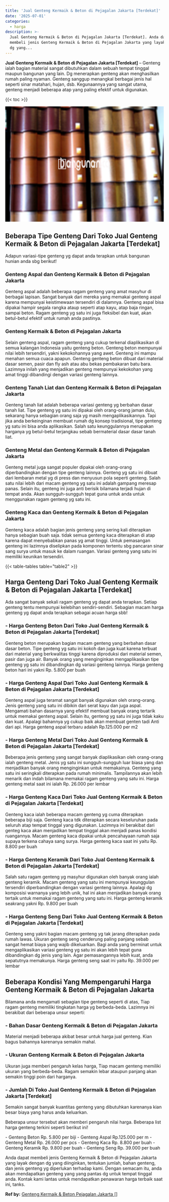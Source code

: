 ```yaml
---
title: 'Jual Genteng Kermaik & Beton di Pejagalan Jakarta [Terdekat]'
date: '2025-07-01'
categories:
  - harga
description: >-
  Jual Genteng Kermaik & Beton di Pejagalan Jakarta [Terdekat]. Anda dapat
  membeli jenis Genteng Kermaik & Beton di Pejagalan Jakarta yang layak dengan
  dg yang...
---
```


**Jual Genteng Kermaik & Beton di Pejagalan Jakarta \[Terdekat\]** – Genteng ialah bagian material sangat dibutuhkan dalam sebuah tempat tinggal maupun bangunan yang lain. Dg menerapkan genteng akan menghasilkan rumah paling nyaman. Genteng sanggup menangkal berbagai jenis hal seperti sinar matahari, hujan, dsb. Kegunaannya yang sangat utama, genteng menjadi beberapa atap yang paling efektif untuk digunakan.

{{< toc >}}

![Jual Genteng Kermaik & Beton di Pejagalan Jakarta [Terdekat]](/images/genteng-minimalis-murah13.png)

## Beberapa Tipe Genteng Dari Toko Jual Genteng Kermaik & Beton di Pejagalan Jakarta \[Terdekat\]

Adapun variasi-tipe genteng yg dapat anda terapkan untuk bangunan hunian anda sbg berikut!

### Genteng Aspal dan Genteng Kermaik & Beton di Pejagalan Jakarta

Genteng aspal adalah beberapa ragam genteng yang amat masyhur di berbagai lapisan. Sangat banyak dari mereka yang memakai genteng aspal karena mempunyai keistimewaan tersendiri di dalamnya. Genteng aspal bisa dipakai hampir segala rangka ataup seperti atap kayu, atap baja ringan, sampai beton. Ragam genteng yg satu ini juga fleksibel dan kuat, akan betul-betul efektif untuk rumah anda pastinya.

### Genteng Kermaik & Beton di Pejagalan Jakarta

Selain genteng aspal, ragam genteng yang cukup terkenal diaplikasikan di semua kalangan Indonesia yaitu genteng beton. Genteng beton mempunyai nilai lebih tersendiri, yakni kekokohannya yang awet. Genteng ini mampu menahan semua cuaca apapun. Genteng genteng beton dibuat dari material dasar semen, pasir dan fly ash atau abu bekas pembakaran batu bara. Lazimnya inilah yang menjadikan genteng mempunyai kekokohan yang amat tinggi dibandingi dengan variasi genteng lainnya.

### Genteng Tanah Liat dan Genteng Kermaik & Beton di Pejagalan Jakarta

Genteng tanah liat adalah beberapa variasi genteng yg berbahan dasar tanah liat. Tipe genteng yg satu ini dipakai oleh orang-orang jaman dulu, sekarang hanya sebagian orang saja yg masih mengaplikasikannya. Tapi jika anda berkeinginan membuat rumah dg konsep tradisional, tipe genteng yg satu ini bisa anda aplikasikan. Salah satu keunggulannya merupakan harganya yg betul-betul terjangkau sebab bermaterial dasar dasar tanah liat.

### Genteng Metal dan Genteng Kermaik & Beton di Pejagalan Jakarta

Genteng metal juga sangat populer dipakai oleh orang-orang diperbandingkan dengan tipe genteng lainnya. Genteng yg satu ini dibuat dari lembaran metal yg di press dan menyusun pola seperti genteng. Salah satu nilai lebih dari macam genteng yg satu ini adalah gampang meresap panas. Selain itu, genteng ini juga anti berisik bilamana terjadi hujan di tempat anda. Akan sungguh-sungguh tepat guna untuk anda untuk menggunakan ragam genteng yg satu ini.

### Genteng Kaca dan Genteng Kermaik & Beton di Pejagalan Jakarta

Genteng kaca adalah bagian jenis genteng yang sering kali diterapkan hanya sebagian buah saja. tidak semua genteng kaca diterapkan di atap karena dapat menyebabkan panas yg amat tinggi. Untuk pemasangan genteng ini lazimnya diselipkan pada komponen tertentu sbg pancaran sinar sang surya untuk masuk ke dalam ruangan. Variasi genteng yang satu ini memiliki keunikan tersendiri.

{{< table-tables table="table2" >}}

## Harga Genteng Dari Toko Jual Genteng Kermaik & Beton di Pejagalan Jakarta \[Terdekat\]

Ada sangat banyak sekali ragam genteng yg dapat anda terapkan. Setiap genteng tentu mempunyai kelebihan sendiri-sendiri. Sebagian macam harga genteng yg dapat anda terapkan sebagai acuan harga sbb!

### \- Harga Genteng Beton Dari Toko Jual Genteng Kermaik & Beton di Pejagalan Jakarta \[Terdekat\]

Genteng beton merupakan bagian macam genteng yang berbahan dasar dasar beton. Tipe genteng yg satu ini kokoh dan juga kuat karena terbuat dari material yang berkwalitas tinggi karena diproduksi dari material semen, pasir dan juga air. Banyak orang yang menginginkan mengaplikasikan tipe genteng yg satu ini dibandingkan dg variasi genteng lainnya. Harga genteng beton hari ini yakni Rp. 5.800 per buah

### \- Harga Genteng Aspal Dari Toko Jual Genteng Kermaik & Beton di Pejagalan Jakarta \[Terdekat\]

Genteng aspal juga teramat sangat banyak digunakan oleh orang-orang. Jenis genteng yang satu ini dibikin dari serat kayu dan juga aspal. Mengamati bahan dasarnya yang efektif membuat banyak orang tertarik untuk memakai genteng aspal. Selain itu, genteng yg satu ini juga tidak kaku dan kuat. Apalagi bahannya yg cukup baik akan membuat genten tadi Anti dari api. Harga genteng aspal terbaru adalah Rp.125.000 per m2

### \- Harga Genteng Metal Dari Toko Jual Genteng Kermaik & Beton di Pejagalan Jakarta \[Terdekat\]

Beberapa jenis genteng yang sangat banyak diaplikasikan oleh orang-orang ialah genteng metal. Jenis yg satu ini sungguh-sungguh luar biasa yang dan menjadikan banyak orang menginginkan untuk memakainya. Genteng yang satu ini seringkali diterapkan pada rumah minimalis. Tampilannya akan lebih menarik dan indah bilamana memakai ragam genteng yang satu ini. Harga genteng metal saat ini ialah Rp. 26.000 per lembar

### \- Harga Genteng Kaca Dari Toko Jual Genteng Kermaik & Beton di Pejagalan Jakarta \[Terdekat\]

Genteng kaca ialah beberapa macam genteng yg cuma diterapkan beberapa biji saja. Genteng kaca tdk diterapkan secara keseluruhan pada seluruh atap tempat tinggal yang digunakan. Lazimnya ini berakibat dari genteg kaca akan menjadikan tempat tinggal akan menjadi panas kondisi ruangannya. Macam genteng kaca dipakai untuk pencahayaan rumah saja supaya terkena cahaya sang surya. Harga genteng kaca saat ini yaitu Rp. 8.800 per buah

### \- Harga Genteng Keramik Dari Toko Jual Genteng Kermaik & Beton di Pejagalan Jakarta \[Terdekat\]

Salah satu ragam genteng yg masyhur digunakan oleh banyak orang ialah genteng keramik. Macam genteng yang satu ini mempunyai keunggulan tersendiri diperbandingkan dengan variasi genteng lainnya. Apalagi dg komposisi warnanya yang lebih unik, hal ini akan menjadikan banyak orang tertaik untuk memakai ragam genteng yang satu ini. Harga genteng keramik seakrang yakni Rp. 9.800 per buah

### \- Harga Genteng Seng Dari Toko Jual Genteng Kermaik & Beton di Pejagalan Jakarta \[Terdekat\]

Genteng seng yakni bagian macam genteng yg tak jarang diterapkan pada rumah lawas. Ukuran genteng seng cenderung paling panjang sebab sangat hemat biaya yang wajib dikeluarkan. Bagi anda yang berminat untuk mengaplikasikan variasi genteng yg satu ini akan lebih tepat guna dibandingkan dg jenis yang lain. Agar pemasangannya lebih kuat, anda sepatutnya memakunya. Harga genteng seng saat ini yaitu Rp. 39.000 per lembar

## Beberapa Kondisi Yang Mempengaruhi Harga Genteng Kermaik & Beton di Pejagalan Jakarta

Bilamana anda mengamati sebagian tipe genteng seperti di atas, Tiap ragam genteng memiliki tingkatan harga yg berbeda-beda. Lazimnya ini berakibat dari beberapa unsur seperti:

### \- Bahan Dasar Genteng Kermaik & Beton di Pejagalan Jakarta

Material menjadi beberapa akibat besar untuk harga jual genteng. Kian bagus bahannya karenanya semakin mahal.

### \- Ukuran Genteng Kermaik & Beton di Pejagalan Jakarta

Ukuran juga memberi pengaruh kelas harga, Tiap macam genteng memiliki ukuran yang berbeda-beda. Ragam semakin lebar ataupun panjang akan semakin tinggi poin dari harganya.

### \- Jumlah Di Toko Jual Genteng Kermaik & Beton di Pejagalan Jakarta \[Terdekat\]

Semakin sangat banyak kuantitas genteng yang dibutuhkan karenanya kian besar biaya yang harus anda keluarkan.

Beberapa unsur tersebut akan memberi pengaruh nilai harga. Beberapa list harga genteng terkini seperti berikut ini!

\- Genteng Beton Rp. 5.800 per biji - Genteng Aspal Rp.125.000 per m - Genteng Metal Rp. 26.000 per pcs - Genteng Kaca Rp. 8.800 per buah - Genteng Keramik Rp. 9.800 per buah - Genteng Seng Rp. 39.000 per buah

Anda dapat membeli jenis Genteng Kermaik & Beton di Pejagalan Jakarta yang layak dengan dg yang diinginkan, tentukan jumlah, bahan genteng, dan jenis genteng yg diperlukan terhadap kami. Dengan semacam itu, anda akan mendapatkan genteng yang yang pantas dg untuk tempat tinggal anda. Kontak kami lantas untuk mendapatkan penawaran harga terbaik saat ini, tanks.

**Ref by:**  [Genteng Kermaik & Beton  Pejagalan Jakarta []](https://id.wikipedia.org/wiki/Genteng)
